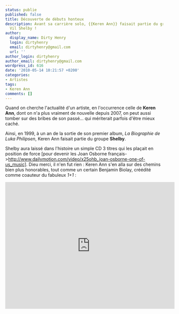 ```yaml
---
status: publie
published: false
title: Découverte de débuts honteux
description: Avant sa carrière solo, {{Keren Ann}} faisait partie du groupe Shelby.
  Vil Shelby !
author:
  display_name: Dirty Henry
  login: dirtyhenry
  email: dirtyhenry@gmail.com
  url: ''
author_login: dirtyhenry
author_email: dirtyhenry@gmail.com
wordpress_id: 616
date: '2010-05-14 10:21:57 +0200'
categories:
- Artistes
tags:
- Keren Ann
comments: []
---
```

Quand on cherche l'actualité d'un artiste, en l'occurrence celle de __Keren Ann__, dont on n'a plus vraiment de nouvelle depuis 2007, on peut aussi tomber sur des bribes de son passé... qui mériterait parfois d'être mieux caché.

Ainsi, en 1999, à un an de la sortie de son premier album, *La Biographie de Luka Philipsen*, Keren Ann faisait partie du groupe __Shelby__.

Shelby aura laissé dans l'histoire un simple CD 3 titres qui les plaçait en position de force [pour devenir les Joan Osborne français->http://www.dailymotion.com/video/x25ohb_joan-osborne-one-of-us_music]. Dieu merci, il n'en fut rien : Keren Ann s'en alla sur des chemins bien plus honorables, tout comme un certain Benjamin Biolay, créédité comme coauteur du fabuleux *1+1* :

<iframe width="540" height="405" src="http://www.youtube.com/embed/YgTwGOGoSu0" frameborder="0" allowfullscreen></iframe>
